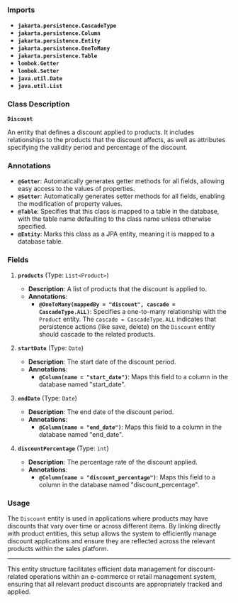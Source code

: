 ### Imports

- **`jakarta.persistence.CascadeType`**
- **`jakarta.persistence.Column`**
- **`jakarta.persistence.Entity`**
- **`jakarta.persistence.OneToMany`**
- **`jakarta.persistence.Table`**
- **`lombok.Getter`**
- **`lombok.Setter`**
- **`java.util.Date`**
- **`java.util.List`**

### Class Description

**`Discount`**

An entity that defines a discount applied to products. It includes relationships to the products that the discount affects, as well as attributes specifying the validity period and percentage of the discount.

### Annotations

- **`@Getter`**: Automatically generates getter methods for all fields, allowing easy access to the values of properties.
- **`@Setter`**: Automatically generates setter methods for all fields, enabling the modification of property values.
- **`@Table`**: Specifies that this class is mapped to a table in the database, with the table name defaulting to the class name unless otherwise specified.
- **`@Entity`**: Marks this class as a JPA entity, meaning it is mapped to a database table.

### Fields

1. **`products`** (Type: `List<Product>`)
    
    - **Description**: A list of products that the discount is applied to.
    - **Annotations**:
        - **`@OneToMany(mappedBy = "discount", cascade = CascadeType.ALL)`**: Specifies a one-to-many relationship with the `Product` entity. The `cascade = CascadeType.ALL` indicates that persistence actions (like save, delete) on the `Discount` entity should cascade to the related products.
2. **`startDate`** (Type: `Date`)
    
    - **Description**: The start date of the discount period.
    - **Annotations**:
        - **`@Column(name = "start_date")`**: Maps this field to a column in the database named "start_date".
3. **`endDate`** (Type: `Date`)
    
    - **Description**: The end date of the discount period.
    - **Annotations**:
        - **`@Column(name = "end_date")`**: Maps this field to a column in the database named "end_date".
4. **`discountPercentage`** (Type: `int`)
    
    - **Description**: The percentage rate of the discount applied.
    - **Annotations**:
        - **`@Column(name = "discount_percentage")`**: Maps this field to a column in the database named "discount_percentage".

### Usage

The `Discount` entity is used in applications where products may have discounts that vary over time or across different items. By linking directly with product entities, this setup allows the system to efficiently manage discount applications and ensure they are reflected across the relevant products within the sales platform.

---

This entity structure facilitates efficient data management for discount-related operations within an e-commerce or retail management system, ensuring that all relevant product discounts are appropriately tracked and applied.